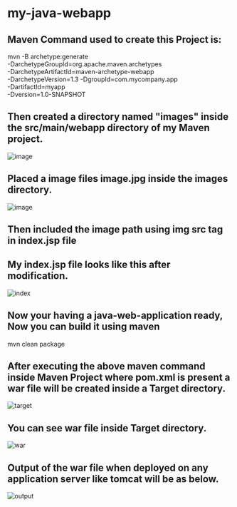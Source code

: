 # my-java-webapp
## Maven Command used to create this Project is:

 mvn -B archetype:generate                                  \
-DarchetypeGroupId=org.apache.maven.archetypes              \
-DarchetypeArtifactId=maven-archetype-webapp                \
-DarchetypeVersion=1.3  -DgroupId=com.mycompany.app         \
-DartifactId=myapp                                          \
-Dversion=1.0-SNAPSHOT

## Then created a directory named "images" inside the src/main/webapp directory of my Maven project. 
![image](https://github.com/Devops-Projects-From-Scrach/My-Java-Web-Apps/assets/91256009/c9664d2a-1faf-45fe-91b7-20cb0e0d2e71)

## Placed a image files image.jpg inside the images directory.
![image](https://github.com/Devops-Projects-From-Scrach/My-Java-Web-Apps/assets/91256009/78c2a239-c57e-42f0-a648-f4170409adae)
## Then included the image path using img src tag in index.jsp file

## My index.jsp file looks like this after modification.
![index](https://github.com/Devops-Projects-From-Scrach/My-Java-Web-Apps/assets/91256009/6421a9d3-5d89-4202-b94a-4bf8aa23c8e3)

## Now your having a java-web-application ready, Now you can build it using maven
mvn clean package 

## After executing the above maven command inside Maven Project where pom.xml is present a war file will be created inside a Target directory. 
![target](https://github.com/Devops-Projects-From-Scrach/My-Java-Web-Apps/assets/91256009/39e3df14-53f1-4882-86a7-52868852d225)
## You can see war file inside Target directory.
![war](https://github.com/Devops-Projects-From-Scrach/My-Java-Web-Apps/assets/91256009/313981e7-3e9d-409e-941d-6e4045bc71fb)


## Output of the war file when deployed on any application server like tomcat will be as below.
![output](https://github.com/Devops-Projects-From-Scrach/My-Java-Web-Apps/assets/91256009/d1604229-77f0-408f-a1e4-e75584a89c26)


